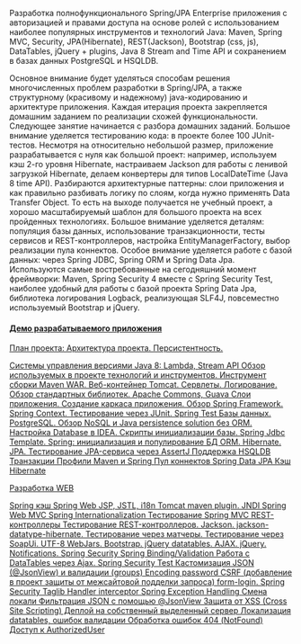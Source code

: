 Разработка полнофункционального Spring/JPA Enterprise приложения c авторизацией и правами доступа на основе ролей с использованием наиболее популярных инструментов и технологий Java: Maven, Spring MVC, Security, JPA(Hibernate), REST(Jackson), Bootstrap (css, js), DataTables, jQuery + plugins, Java 8 Stream and Time API и сохранением в базах данных PostgreSQL и HSQLDB.

Основное внимание будет уделяться способам решения многочисленных проблем разработки в Spring/JPA, а также структурному (красивому и надежному) java-кодированию и архитектуре приложения.
Каждая итерация проекта закрепляется домашним заданием по реализации схожей функциональности. Следующее занятие начинается с разбора домашних заданий.
Большое внимание уделяется тестированию кода: в проекте более 100 JUnit-тестов.
Несмотря на относительно небольшой размер, приложение разрабатывается с нуля как большой проект: например, используем кэш 2-го уровня Hibernate, настраиваем Jackson для работы с ленивой загрузкой Hibernate, делаем конвертеры для типов LocalDateTime (Java 8 time API).
Разбираются архитектурные паттерны: слои приложения и как правильно разбивать логику по слоям, когда нужно применять Data Transfer Object. То есть на выходе получается не учебный проект, а хорошо масштабируемый шаблон для большого проекта на всех пройденных технологиях.
Большое внимание уделяется деталям: популяция базы данных, использование транзакционности, тесты сервисов и REST-контроллеров, настройка EntityManagerFactory, выбор реализации пула коннектов. Особое внимание уделяется работе с базой данных: через Spring JDBC, Spring ORM и Spring Data Jpa.
Используются самые востребованные на сегодняшний момент фреймворки: Maven, Spring Security 4 вместе с Spring Security Test, наиболее удобный для работы с базой проекта Spring Data Jpa, библиотека логирования Logback, реализующая SLF4J, повсеместно используемый Bootstrap и jQuery.

#### <a href="http://javaops-demo.ru/topjava" target=_blank>Демо разрабатываемого приложения

План проекта:
Архитектура проекта. Персистентность.

Системы управления версиями
Java 8: Lambda, Stream API
Обзор используемых в проекте технологий и инструментов.
Инструмент сборки Maven
WAR. Веб-контейнер Tomcat. Сервлеты.
Логирование.
Обзор стандартных библиотек. Apache Commons, Guava
Слои приложения. Создание каркаса приложения.
Обзор Spring Framework. Spring Context.
Тестирование через JUnit.
Spring Test
Базы данных. PostgreSQL. Обзор NoSQL и Java persistence solution без ORM.
Настройка Database в IDEA.
Скрипты инициализации базы. Spring Jdbc Template.
Spring: инициализация и популирование БД
ORM. Hibernate. JPA.
Тестирование JPA-сервиса через AssertJ
Поддержка HSQLDB
Транзакции
Профили Maven и Spring
Пул коннектов
Spring Data JPA
Кэш Hibernate

Разработка WEB

Spring кэш
Spring Web
JSP, JSTL, i18n
Tomcat maven plugin. JNDI
Spring Web MVC
Spring Internationalization
Тестирование Spring MVC
REST-контроллеры
Тестирование REST-контроллеров. Jackson.
jackson-datatype-hibernate. Тестирование через матчеры.
Тестирование через SoapUi. UTF-8
WebJars.
Bootstrap. jQuery datatables.
AJAX. jQuery. Notifications.
Spring Security
Spring Binding/Validation
Работа с DataTables через Ajax.
Spring Security Test
Кастомизация JSON (@JsonView) и валидации (groups)
Encoding password
CSRF (добавление в проект защиты от межсайтовой подделки запроса)
form-login. Spring Security Taglib
Handler interceptor
Spring Exception Handling
Смена локали
Фильтрация JSON с помощью @JsonView
    Защита от XSS (Cross Site Scripting)
    Деплой на собственный выделенный сервер
    Локализация datatables, ошибок валидации
    Обработка ошибок 404 (NotFound)
    Доступ к AuthorizedUser
